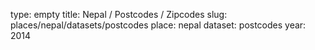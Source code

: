 type: empty
title: Nepal / Postcodes / Zipcodes
slug: places/nepal/datasets/postcodes
place: nepal
dataset: postcodes
year: 2014
